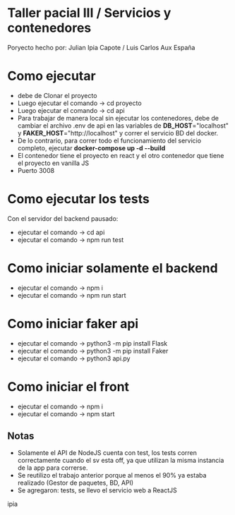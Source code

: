 # Taller pacial III / Servicios y contenedores

Poryecto hecho por: Julian Ipia Capote / Luis Carlos Aux España

# Como ejecutar
- debe de Clonar el proyecto
- Luego ejecutar el comando -> cd proyecto
- Luego ejecutar el comando -> cd api
- Para trabajar de manera local sin ejecutar los contenedores, debe de cambiar el archivo .env de api en las variables de **DB_HOST**="localhost" y **FAKER_HOST**="http://localhost" y correr el servicio BD del docker.
- De lo contrario, para correr todo el funcionamiento del servicio completo, ejecutar **docker-compose up -d --build**
- El contenedor tiene el proyecto en react y el otro contenedor que tiene el proyecto en vanilla JS
- Puerto 3008

# Como ejecutar los tests
Con el servidor del backend pausado:
- ejecutar el comando -> cd api
- ejecutar el comando -> npm run test

# Como iniciar solamente el backend
- ejecutar el comando -> npm i
- ejecutar el comando -> npm run start

# Como iniciar faker api
- ejecutar el comando -> python3 -m pip install Flask
- ejecutar el comando -> python3 -m pip install Faker
- ejecutar el comando -> python3 api.py

# Como iniciar el front
- ejecutar el comando -> npm i
- ejecutar el comando -> npm start

## Notas
- Solamente el API de NodeJS cuenta con test, los tests corren correctamente cuando el sv esta off, ya que utilizan la misma instancia de la app para correrse.
- Se reutilizo el trabajo anterior porque al menos el 90% ya estaba realizado (Gestor de paquetes, BD, API)
- Se agregaron: tests, se llevo el servicio web a ReactJS


ipia